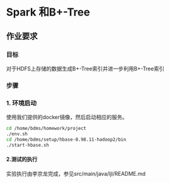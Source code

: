 # Spark 和B+-Tree

## 作业要求

### 目标

对于HDFS上存储的数据生成B+-Tree索引并进一步利用B+-Tree索引

### 步骤

### 1. 环境启动
使用我们提供的docker镜像，然后启动相应的服务。
```sh
cd /home/bdms/homework/project
./env.sh
cd /home/bdms/setup/hbase-0.98.11-hadoop2/bin
./start-hbase.sh
```

#### 2.测试的执行
实验执行由李京龙完成，参见src/main/java/ljl/README.md
